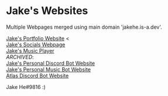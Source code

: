 # Jake's Websites

Multiple Webpages merged using main domain 'jakehe.is-a.dev'.

[Jake's Portfolio Website](https://jakehe.is-a.dev) < 
<br>
[Jake's Socials Webpage](https://jakehe.is-a.dev/socials)
<br>
[Jake's Music Player](https://jakehe.is-a.dev/music)
<br>
*ARCHIVED*:
<br>
[Jake's Personal Discord Bot Website](https://jakehe.is-a.dev/Jakes-Bot) 
<br>
[Jake's Personal Music Bot Website](https://jakehe.is-a.dev/Jakes-Musicbot)
<br>
[Atlas Discord Bot Website](https://jakehe.is-a.dev/Atlas-Bot)



Jake He#9816 :)

